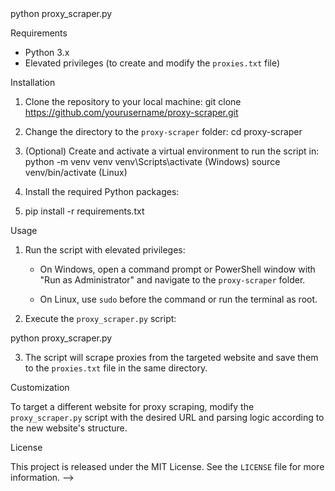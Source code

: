 <!--
 Proxy Scraper

Created by Joe Shenouda (www.shenouda.nl)

A lightweight, single-site focused proxy scraper tool that efficiently generates a `proxies.txt` file containing a list of proxy addresses. This tool is perfect for those who require a simple yet effective proxy scraper without any unnecessary overhead.

 Features

- Scrapes proxies from a single, targeted website
- Generates a `proxies.txt` file containing the scraped proxies
- Easy to use with minimal configuration required --> python proxy_scraper.py

 Requirements

- Python 3.x
- Elevated privileges (to create and modify the `proxies.txt` file)

 Installation

1. Clone the repository to your local machine:
git clone https://github.com/yourusername/proxy-scraper.git

2. Change the directory to the `proxy-scraper` folder:
cd proxy-scraper

3. (Optional) Create and activate a virtual environment to run the script in:
python -m venv venv
venv\Scripts\activate (Windows)
source venv/bin/activate (Linux)

4. Install the required Python packages:
5. pip install -r requirements.txt

 Usage

1. Run the script with elevated privileges:

   - On Windows, open a command prompt or PowerShell window with "Run as Administrator" and navigate to the `proxy-scraper` folder.

   - On Linux, use `sudo` before the command or run the terminal as root.

2. Execute the `proxy_scraper.py` script: 

python proxy_scraper.py

3. The script will scrape proxies from the targeted website and save them to the `proxies.txt` file in the same directory.

 Customization

To target a different website for proxy scraping, modify the `proxy_scraper.py` script with the desired URL and parsing logic according to the new website's structure.

 License

This project is released under the MIT License. See the `LICENSE` file for more information.
-->




